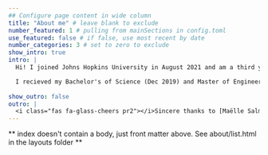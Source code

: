```yaml
---
## Configure page content in wide column
title: "About me" # leave blank to exclude
number_featured: 1 # pulling from mainSections in config.toml
use_featured: false # if false, use most recent by date
number_categories: 3 # set to zero to exclude
show_intro: true
intro: |
  Hi! I joined Johns Hopkins University in August 2021 and am a third year PhD Candidate in the Electrical and Computer Engineering Department. My research is at the intersection machine learning and medicine. I am currently working on optimizing focused ultrasound therapy with acoustic wave modeling and operator learning. I am affilated with the [Neuroengineering Lab](https://neuroengineering.bme.jhu.edu/) and the [HEPIUS Lab](https://www.hopkinsmedicine.org/neurology-neurosurgery/research/hepius).

  I recieved my Bachelor's of Science (Dec 2019) and Master of Engineering (May 2020) degrees at Cornell University. At Cornell, I was a member of the [Space Systems Design Studio](https://www.spacecraftresearch.com/), with the research focus of spacecraft electrical system development. After completing my Masters, I spent a year as a computational neuroscience research scientist at Yale School of Medicine in the Blumenfeld Lab.
  
show_outro: false
outro: |
  <i class="fas fa-glass-cheers pr2"></i>Sincere thanks to [Maëlle Salmon](https://masalmon.eu/) for her help naming this Hugo theme!
---
```


** index doesn't contain a body, just front matter above.
See about/list.html in the layouts folder **
